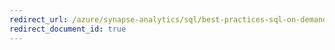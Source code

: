 ```yaml
---
redirect_url: /azure/synapse-analytics/sql/best-practices-sql-on-demand
redirect_document_id: true
---
```

